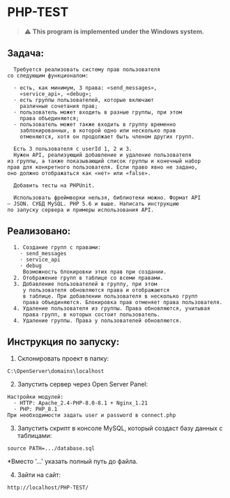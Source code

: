 # PHP-TEST

> :warning: **This program is implemented under the Windows system.**

## Задача:
```
  Требуется реализовать систему прав пользователя 
со следующим функционалом:

  · есть, как минимум, 3 права: «send_messages», 
    «service_api», «debug»;
  · есть группы пользователей, которые включают 
    различные сочетания прав;
  · пользователь может входить в разные группы, при этом 
    права объединяются;
  · пользователь может также входить в группу временно 
    заблокированных, в которой одно или несколько прав 
    отменяются, хотя он продолжает быть членом других групп.

  Есть 3 пользователя с userId 1, 2 и 3.
  Нужен API, реализующий добавление и удаление пользователя 
из группы, а также показывающий список группы и конечный набор 
прав для конкретного пользователя. Если право явно не задано, 
оно должно отображаться как «нет» или «false».

  Добавить тесты на PHPUnit.

  Использовать фреймворки нельзя, библиотеки можно. Формат API 
– JSON. СУБД MySQL. PHP 5.6 и выше. Написать инструкцию 
по запуску сервера и примеры использования API.
```

## Реализовано:
```
  1. Создание групп с правами:
    · send_messages
    · service_api
    · debug
     Возможность блокировки этих прав при создании.
  2. Отображение групп в таблице со всеми правами.
  3. Добавление пользователей в группу, при этом 
     у пользователя обновляются права и отображаются 
     в таблице. При добавлении пользователя в несколько групп
     права объединяются. Блокировка прав отменяет права пользователя.
  4. Удаление пользователя из группы. Права обновляются, учитывая
     права групп, в которых состоит пользователь.
  4. Удаление группы. Права у пользователей обновляются.
```

## Инструкция по запуску:

1. Склонировать проект в папку:
```
C:\OpenServer\domains\localhost
```
2. Запустить сервер через Open Server Panel:
```
Настройки модулей:
  · HTTP: Apache_2.4-PHP-8.0-8.1 + Nginx_1.21
  · PHP: PHP_8.1
При необходимости задать user и password в connect.php
```
3. Запустить скрипт в консоле MySQL, 
   который создаст базу данных с таблицами:
```
source PATH=.../database.sql
```
*Вместо '...' указать полный путь до файла.

4. Зайти на сайт:
```
http://localhost/PHP-TEST/
```
